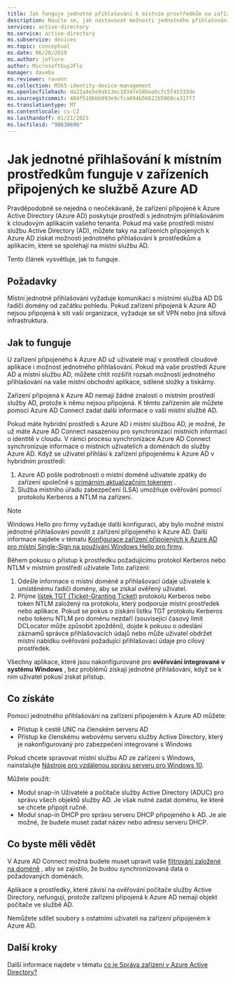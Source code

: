 ```yaml
---
title: Jak funguje jednotné přihlašování k místním prostředkům na zařízeních připojených k Azure AD | Microsoft Docs
description: Naučte se, jak nastavovat možnosti jednotného přihlašování konfigurací zařízení připojených k hybridním Azure Active Directory.
services: active-directory
ms.service: active-directory
ms.subservice: devices
ms.topic: conceptual
ms.date: 06/28/2019
ms.author: joflore
author: MicrosoftGuyJFlo
manager: daveba
ms.reviewer: ravenn
ms.collection: M365-identity-device-management
ms.openlocfilehash: da22a4e5e9ab13ec18347e58bea6cfc5f45333de
ms.sourcegitcommit: 484f510bbb093e9cfca694b56622b5860ca317f7
ms.translationtype: MT
ms.contentlocale: cs-CZ
ms.lasthandoff: 01/21/2021
ms.locfileid: "98630696"
---
```

# <a name="how-sso-to-on-premises-resources-works-on-azure-ad-joined-devices"></a>Jak jednotné přihlašování k místním prostředkům funguje v zařízeních připojených ke službě Azure AD

Pravděpodobně se nejedná o neočekávaně, že zařízení připojené k Azure Active Directory (Azure AD) poskytuje prostředí s jednotným přihlašováním k cloudovým aplikacím vašeho tenanta. Pokud má vaše prostředí místní službu Active Directory (AD), můžete taky na zařízeních připojených k Azure AD získat možnosti jednotného přihlašování k prostředkům a aplikacím, které se spoléhají na místní službu AD. 

Tento článek vysvětluje, jak to funguje.

## <a name="prerequisites"></a>Požadavky

Místní jednotné přihlašování vyžaduje komunikaci s místními služba AD DS řadiči domény od začátku pohledu. Pokud zařízení připojená k Azure AD nejsou připojená k síti vaší organizace, vyžaduje se síť VPN nebo jiná síťová infrastruktura. 

## <a name="how-it-works"></a>Jak to funguje 

U zařízení připojeného k Azure AD už uživatelé mají v prostředí cloudové aplikace i možnost jednotného přihlašování. Pokud má vaše prostředí Azure AD a místní službu AD, můžete chtít rozšířit rozsah možností jednotného přihlašování na vaše místní obchodní aplikace, sdílené složky a tiskárny.

Zařízení připojená k Azure AD nemají žádné znalosti o místním prostředí služby AD, protože k němu nejsou připojená. K těmto zařízením ale můžete pomocí Azure AD Connect zadat další informace o vaší místní službě AD.

Pokud máte hybridní prostředí s Azure AD i místní službou AD, je možné, že už máte Azure AD Connect nasazenou pro synchronizaci místních informací o identitě v cloudu. V rámci procesu synchronizace Azure AD Connect synchronizuje informace o místních uživatelích a doménách do služby Azure AD. Když se uživatel přihlásí k zařízení připojenému k Azure AD v hybridním prostředí:

1. Azure AD pošle podrobnosti o místní doméně uživatele zpátky do zařízení společně s [primárním aktualizačním tokenem](concept-primary-refresh-token.md) .
1. Služba místního úřadu zabezpečení (LSA) umožňuje ověřování pomocí protokolu Kerberos a NTLM na zařízení.

>[!NOTE]
> Windows Hello pro firmy vyžaduje další konfiguraci, aby bylo možné místní jednotné přihlašování povolit z zařízení připojeného k Azure AD. Další informace najdete v tématu [Konfigurace zařízení připojených k Azure AD pro místní Single-Sign na používání Windows Hello pro firmy](/windows/security/identity-protection/hello-for-business/hello-hybrid-aadj-sso-base). 

Během pokusu o přístup k prostředku požadujícímu protokol Kerberos nebo NTLM v místním prostředí uživatele Toto zařízení:

1. Odešle informace o místní doméně a přihlašovací údaje uživatele k umístěnému řadiči domény, aby se získal ověřený uživatel.
1. Přijme [lístek TGT (Ticket-Granting Ticket)](/windows/desktop/secauthn/ticket-granting-tickets) protokolu Kerberos nebo token NTLM založený na protokolu, který podporuje místní prostředek nebo aplikace. Pokud se pokus o získání lístku TGT protokolu Kerberos nebo tokenu NTLM pro doménu nezdaří (související časový limit DCLocator může způsobit zpoždění), dojde k pokusu o odeslání záznamů správce přihlašovacích údajů nebo může uživatel obdržet místní nabídku ověřování požadující přihlašovací údaje pro cílový prostředek.

Všechny aplikace, které jsou nakonfigurované pro **ověřování integrované v systému Windows** , bez problémů získají jednotné přihlašování, když se k nim uživatel pokusí získat přístup.

## <a name="what-you-get"></a>Co získáte

Pomocí jednotného přihlašování na zařízení připojeném k Azure AD můžete: 

- Přístup k cestě UNC na členském serveru AD
- Přístup ke členskému webovému serveru služby Active Directory, který je nakonfigurovaný pro zabezpečení integrované s Windows 

Pokud chcete spravovat místní službu AD ze zařízení s Windows, nainstalujte [Nástroje pro vzdálenou správu serveru pro Windows 10](https://www.microsoft.com/download/details.aspx?id=45520).

Můžete použít:

- Modul snap-in Uživatelé a počítače služby Active Directory (ADUC) pro správu všech objektů služby AD. Je však nutné zadat doménu, ke které se chcete připojit ručně.
- Modul snap-in DHCP pro správu serveru DHCP připojeného k AD. Je ale možné, že budete muset zadat název nebo adresu serveru DHCP.
 
## <a name="what-you-should-know"></a>Co byste měli vědět

V Azure AD Connect možná budete muset upravit vaše [filtrování založené na doméně](../hybrid/how-to-connect-sync-configure-filtering.md#domain-based-filtering) , aby se zajistilo, že budou synchronizovaná data o požadovaných doménách.

Aplikace a prostředky, které závisí na ověřování počítače služby Active Directory, nefungují, protože zařízení připojená k Azure AD nemají objekt počítače ve službě AD. 

Nemůžete sdílet soubory s ostatními uživateli na zařízení připojeném k Azure AD.

## <a name="next-steps"></a>Další kroky

Další informace najdete v tématu [co je Správa zařízení v Azure Active Directory?](overview.md) 
